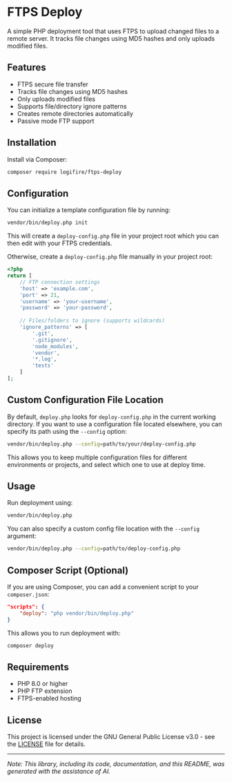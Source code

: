# FTPS Deploy

A simple PHP deployment tool that uses FTPS to upload changed files to a remote server. It tracks file changes using MD5 hashes and only uploads modified files.

## Features

- FTPS secure file transfer
- Tracks file changes using MD5 hashes
- Only uploads modified files
- Supports file/directory ignore patterns
- Creates remote directories automatically
- Passive mode FTP support

## Installation

Install via Composer:

```bash
composer require logifire/ftps-deploy
```

## Configuration

You can initialize a template configuration file by running:

```bash
vendor/bin/deploy.php init
```

This will create a `deploy-config.php` file in your project root which you can then edit with your FTPS credentials.

Otherwise, create a `deploy-config.php` file manually in your project root:

```php
<?php
return [
    // FTP connection settings
    'host' => 'example.com',
    'port' => 21,
    'username' => 'your-username',
    'password' => 'your-password',
    
    // Files/folders to ignore (supports wildcards)
    'ignore_patterns' => [
        '.git',
        '.gitignore',
        'node_modules',
        'vendor',
        '*.log',
        'tests'
    ]
];
```

## Custom Configuration File Location

By default, `deploy.php` looks for `deploy-config.php` in the current working directory. If you want to use a configuration file located elsewhere, you can specify its path using the `--config` option:

```bash
vendor/bin/deploy.php --config=path/to/your/deploy-config.php
```

This allows you to keep multiple configuration files for different environments or projects, and select which one to use at deploy time.

## Usage

Run deployment using:

```bash
vendor/bin/deploy.php
```

You can also specify a custom config file location with the `--config` argument:

```bash
vendor/bin/deploy.php --config=path/to/deploy-config.php
```

## Composer Script (Optional)

If you are using Composer, you can add a convenient script to your `composer.json`:

```json
"scripts": {
    "deploy": "php vendor/bin/deploy.php"
}
```

This allows you to run deployment with:

```bash
composer deploy
```

## Requirements

- PHP 8.0 or higher
- PHP FTP extension
- FTPS-enabled hosting

## License

This project is licensed under the GNU General Public License v3.0 - see the [LICENSE](LICENSE) file for details.

---
*Note: This library, including its code, documentation, and this README, was generated with the assistance of AI.*